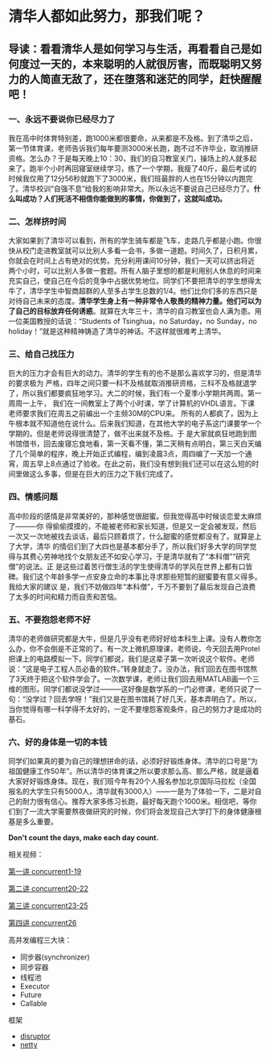 # 清华人都如此努力，那我们呢？
## 导读：看看清华人是如何学习与生活，再看看自己是如何度过一天的，本来聪明的人就很厉害，而既聪明又努力的人简直无敌了，还在堕落和迷茫的同学，赶快醒醒吧！ 

### 一、永远不要说你已经尽力了

我在高中时体育特别差，跑1000米都很要命，从来都是不及格。到了清华之后，第一节体育课，老师告诉我们每年要测3000米长跑，跑不过不许毕业，取消推研资格。怎么办？于是每天晚上10：30，我们的自习教室关门，操场上的人就多起来了。跑半个小时再回寝室继续学习，练了一个学期，我瘦了40斤，最后考试的时候我仅用了12分56秒就跑下了3000米，我们班最胖的人也在15分钟以内跑完了。清华校训“自强不息”给我的影响非常大。所以永远不要说自己已经尽力了。**什么叫成功？人们死活不相信你能做到的事情，你做到了，这就叫成功。**

### 二、怎样挤时间

大家如果到了清华可以看到，所有的学生骑车都是飞车，走路几乎都是小跑。你很快从校门走进教室就可以比别人多看一会书，多做一道题。时间久了，日积月累，你就会在时间上占有绝对的优势。充分利用课间10分钟，我们一天可以挤出将近两个小时，可以比别人多做一套题。所有人脑子里想的都是利用别人休息的时间来充实自己，使自己在今后的竞争中占据优势地位。同学们不要把清华的学生想得太牛了，清华学生中智商超群的人至多占学生总数的1/4。他们比你们多的东西只是对待自己未来的态度。**清华学生身上有一种非常令人敬畏的精神力量。他们可以为了自己的目标放弃任何诱惑**。就算在大年三十，清华的自习教室也会人满为患。用一位美国教授的话说：“Students of Tsinghua，no Saturday，no Sunday，no holiday！”就是这种精神铸造了清华的神话。不这样就很难考上清华。

### 三、给自己找压力

巨大的压力才会有巨大的动力。清华的学生有的也不是那么喜欢学习的，但是清华的要求极为 严格，四年之间只要一科不及格就取消推研资格，三科不及格就退学了，所以我们都要疯狂地学习。大二的时候，我们有一个夏季小学期共两周。第一周周一上午， 我们在一间教室上了两个小时课，学了计算机的VHDL语言。下课老师要求我们在周五之前编出一个主频30M的CPU来。 所有的人都疯了，因为上午根本就不知道他在说什么。后来我们知道，在其他大学的电子系这门课要学一个学期的。但是老师说得很清楚了，做不出来就不及格。于 是大家就疯狂地跑到图书馆借书，回去废寝忘食地看，第一天看不懂，第二天稍有点明白，第三天白天编了几个简单的程序，晚上开始正式编程，编到凌晨3点，周四编了一天加一个通宵，周五早上8点通过了验收。在此之前，我们没有想到我们还可以在这么短的时间里做这么多事，但是在巨大的压力之下我们完成了。

### 四、情感问题

高中阶段的感情是非常美好的，那种感觉很甜蜜。但我觉得高中时候谈恋爱太麻烦了———你 得偷偷摸摸的，不能被老师和家长知道，但是又一定会被发现，然后一次又一次地被找去谈话，最后只顾着烦了，什么甜蜜的感觉都没有了。就算是上了大学，清华 的情侣们到了大四也是基本都分手了，所以我们好多大学的同学觉得与其费心劳神地找个女朋友还不如安心学习，于是清华就有了“本科僧”“研究僧”的说法。正 是这些过着苦行僧生活的学生使得清华的学风在世界上都有口皆碑。我们这个年龄多学一点安身立命的本事比寻求那些短暂的甜蜜要有意义得多。我给大家的建议 是，我们不妨做四年“本科僧”，千万不要到了最后发现自己浪费了太多的时间和精力而自责和苦恼。

### 五、不要抱怨老师不好

清华的老师做研究都是大牛，但是几乎没有老师好好给本科生上课。没有人教你怎么办，你不会倒是不正常的了。有一次上微机原理课，老师说，今天回去用Protel把课上的电路模拟一下。同学们都说，我们是这辈子第一次听说这个软件。老师说：“这是电子工程人员必备的软件。”转身就走了。没办法，我们回去在图书馆熬了3天终于把这个软件学会了。一次数学课，老师让我们回去用MATLAB画一个三维的图形。同学们都说没学过———这好像是数学系的一门必修课，老师只说了一句：“没学过？回去学呀！”我们又是在图书馆耗了好几天，基本弄明白了。所以，当你觉得有哪一科学得不太好的，一定不要埋怨客观条件，自己的努力才是成功的基石。

### 六、好的身体是一切的本钱

同学们如果真的要为自己的理想拼命的话，必须好好锻炼身体。清华的口号是“为祖国健康工作50年”。所以清华的体育课之所以要求那么高、那么严格，就是逼着大家好好锻炼身体。现在，我们班今年有20个人报名参加北京国际马拉松（全国报名的大学生只有5000人，清华就有3000人）——一是为了体验一下，二是对自己的耐力很有信心。推荐大家多练习长跑，最好每天跑个1000米。相信吧，等你们到了一流大学需要熬夜做研究的时候，你们将会发现自己大学打下的身体健康根基是多么重要。

**Don't count the days, make each day count.**



相关视频：

[第一讲 concurrent1-19](https://v.qq.com/x/page/x052229kmeq.html)

[第二讲 concurrent20-22](https://v.qq.com/x/page/f05224z6ul9.html)

[第三讲 concurrent23-25](https://v.qq.com/x/page/z0522fzc1q3.html)

[第四讲 concurrent26](https://v.qq.com/x/page/u0522rgqjyk.html)

高并发编程三大块：

- 同步器(synchronizer)
- 同步容器
- 线程池
- Executor
- Future
- Callable

框架

- [disruptor](https://github.com/LMAX-Exchange/disruptor)
- [netty](https://netty.io/)

